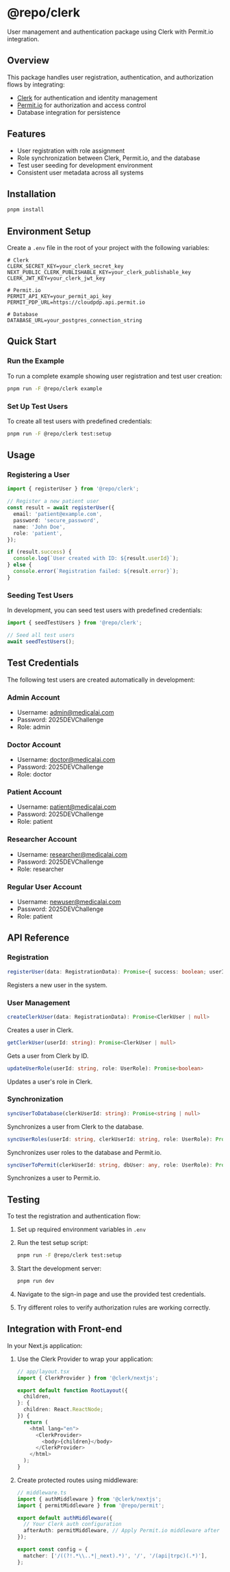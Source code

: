 # @repo/clerk

User management and authentication package using Clerk with Permit.io integration.

## Overview

This package handles user registration, authentication, and authorization flows by integrating:

- [Clerk](https://clerk.com) for authentication and identity management
- [Permit.io](https://permit.io) for authorization and access control
- Database integration for persistence

## Features

- User registration with role assignment
- Role synchronization between Clerk, Permit.io, and the database
- Test user seeding for development environment
- Consistent user metadata across all systems

## Installation

```bash
pnpm install
```

## Environment Setup

Create a `.env` file in the root of your project with the following variables:

```
# Clerk
CLERK_SECRET_KEY=your_clerk_secret_key
NEXT_PUBLIC_CLERK_PUBLISHABLE_KEY=your_clerk_publishable_key
CLERK_JWT_KEY=your_clerk_jwt_key

# Permit.io
PERMIT_API_KEY=your_permit_api_key
PERMIT_PDP_URL=https://cloudpdp.api.permit.io

# Database
DATABASE_URL=your_postgres_connection_string
```

## Quick Start

### Run the Example

To run a complete example showing user registration and test user creation:

```bash
pnpm run -F @repo/clerk example
```

### Set Up Test Users

To create all test users with predefined credentials:

```bash
pnpm run -F @repo/clerk test:setup
```

## Usage

### Registering a User

```typescript
import { registerUser } from '@repo/clerk';

// Register a new patient user
const result = await registerUser({
  email: 'patient@example.com',
  password: 'secure_password',
  name: 'John Doe',
  role: 'patient',
});

if (result.success) {
  console.log(`User created with ID: ${result.userId}`);
} else {
  console.error(`Registration failed: ${result.error}`);
}
```

### Seeding Test Users

In development, you can seed test users with predefined credentials:

```typescript
import { seedTestUsers } from '@repo/clerk';

// Seed all test users
await seedTestUsers();
```

## Test Credentials

The following test users are created automatically in development:

### Admin Account
- Username: admin@medicalai.com
- Password: 2025DEVChallenge
- Role: admin

### Doctor Account
- Username: doctor@medicalai.com
- Password: 2025DEVChallenge
- Role: doctor

### Patient Account
- Username: patient@medicalai.com
- Password: 2025DEVChallenge
- Role: patient

### Researcher Account
- Username: researcher@medicalai.com
- Password: 2025DEVChallenge
- Role: researcher

### Regular User Account
- Username: newuser@medicalai.com
- Password: 2025DEVChallenge
- Role: patient

## API Reference

### Registration

```typescript
registerUser(data: RegistrationData): Promise<{ success: boolean; userId?: string; error?: string }>
```

Registers a new user in the system.

### User Management

```typescript
createClerkUser(data: RegistrationData): Promise<ClerkUser | null>
```

Creates a user in Clerk.

```typescript
getClerkUser(userId: string): Promise<ClerkUser | null>
```

Gets a user from Clerk by ID.

```typescript
updateUserRole(userId: string, role: UserRole): Promise<boolean>
```

Updates a user's role in Clerk.

### Synchronization

```typescript
syncUserToDatabase(clerkUserId: string): Promise<string | null>
```

Synchronizes a user from Clerk to the database.

```typescript
syncUserRoles(userId: string, clerkUserId: string, role: UserRole): Promise<boolean>
```

Synchronizes user roles to the database and Permit.io.

```typescript
syncUserToPermit(clerkUserId: string, dbUser: any, role: UserRole): Promise<any>
```

Synchronizes a user to Permit.io.

## Testing

To test the registration and authentication flow:

1. Set up required environment variables in `.env`

2. Run the test setup script:
   ```bash
   pnpm run -F @repo/clerk test:setup
   ```

3. Start the development server:
   ```bash
   pnpm run dev
   ```

4. Navigate to the sign-in page and use the provided test credentials.

5. Try different roles to verify authorization rules are working correctly.

## Integration with Front-end

In your Next.js application:

1. Use the Clerk Provider to wrap your application:
   ```typescript
   // app/layout.tsx
   import { ClerkProvider } from '@clerk/nextjs';

   export default function RootLayout({
     children,
   }: {
     children: React.ReactNode;
   }) {
     return (
       <html lang="en">
         <ClerkProvider>
           <body>{children}</body>
         </ClerkProvider>
       </html>
     );
   }
   ```

2. Create protected routes using middleware:
   ```typescript
   // middleware.ts
   import { authMiddleware } from '@clerk/nextjs';
   import { permitMiddleware } from '@repo/permit';

   export default authMiddleware({
     // Your Clerk auth configuration
     afterAuth: permitMiddleware, // Apply Permit.io middleware after authentication
   });

   export const config = {
     matcher: ['/((?!.*\\..*|_next).*)', '/', '/(api|trpc)(.*)'],
   };
   ``` 